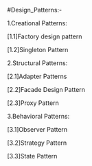 #Design_Patterns:-

1.Creational Patterns:

[1.1]Factory design pattern

[1.2]Singleton Pattern

2.Structural Patterns:

[2.1]Adapter Patterns

[2.2]Facade Design Pattern

[2.3]Proxy Pattern

3.Behavioral Patterns:

[3.1]Observer Pattern

[3.2]Strategy Pattern

[3.3]State Pattern
